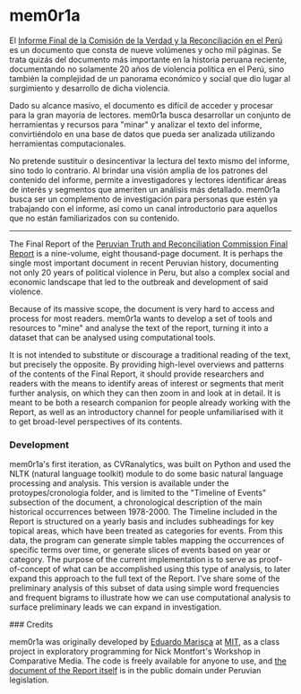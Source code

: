# mem0r1a

El <a href="http://www.cverdad.org.pe/ifinal/index.php">Informe Final de la Comisión de la Verdad y la Reconciliación en el Perú</a> es un documento que consta de nueve volúmenes y ocho mil páginas. Se trata quizás del documento más importante en la historia peruana reciente, documentando no solamente 20 años de violencia política en el Perú, sino también la complejidad de un panorama económico y social que dio lugar al surgimiento y desarrollo de dicha violencia.

Dado su alcance masivo, el documento es difícil de acceder y procesar para la gran mayoría de lectores. mem0r1a busca desarrollar un conjunto de herramientas y recursos para "minar" y analizar el texto del informe, convirtiéndolo en una base de datos que pueda ser analizada utilizando herramientas computacionales.

No pretende sustituir o desincentivar la lectura del texto mismo del informe, sino todo lo contrario. Al brindar una visión amplia de los patrones del contenido del informe, permite a investigadores y lectores identificar áreas de interés y segmentos que ameriten un análisis más detallado. mem0r1a busca ser un complemento de investigación para personas que estén ya trabajando con el informe, así como un canal introductorio para aquellos que no están familiarizados con su contenido.

<hr />

The Final Report of the <a href="http://www.cverdad.org.pe/ingles/ifinal/index.php">Peruvian Truth and Reconciliation Commission Final Report</a> is a nine-volume, eight thousand-page document. It is perhaps the single most important document in recent Peruvian history, documenting not only 20 years of political violence in Peru, but also a complex social and economic landscape that led to the outbreak and development of said violence.

Because of its massive scope, the document is very hard to access and process for most readers. mem0r1a wants to develop a set of tools and resources to "mine" and analyse the text of the report, turning it into a dataset that can be analysed using computational tools.

It is not intended to substitute or discourage a traditional reading of the text, but precisely the opposite. By providing high-level overviews and patterns of the contents of the Final Report, it should provide researchers and readers with the means to identify areas of interest or segments that merit further analysis, on which they can then zoom in and look at in detail. It is meant to be both a research companion for people already working with the Report, as well as an introductory channel for people unfamiliarised with it to get broad-level perspectives of its contents.

### Development

mem0r1a's first iteration, as CVRanalytics, was built on Python and used the NLTK (natural language toolkit) module to do some basic natural language processing and analysis. This version is available under the protoypes/cronologia folder, and is limited to the "Timeline of Events" subsection of the document, a chronological description of the main historical occurrences between 1978-2000. The Timeline included in the Report is structured on a yearly basis and includes subheadings for key topical areas, which have been treated as categories for events. From this data, the program can generate simple tables mapping the occurrences of specific terms over time, or generate slices of events based on year or category. The purpose of the current implementation is to serve as proof-of-concept of what can be accomplished using this type of analysis, to later expand this approach to the full text of the Report. I've share some of the preliminary analysis of this subset of data using simple word frequencies and frequent bigrams to illustrate how we can use computational analysis to surface preliminary leads we can expand in investigation.

### Credits

mem0r1a was originally developed by <a href="http://marisca.pe">Eduardo Marisca</a> at <a href="http://web.mit.edu">MIT</a>, as a class project in exploratory programming for Nick Montfort's Workshop in Comparative Media. The code is freely available for anyone to use, and <a href="http://cverdad.org.pe/ifinal/index.php">the document of the Report itself</a> is in the public domain under Peruvian legislation.
